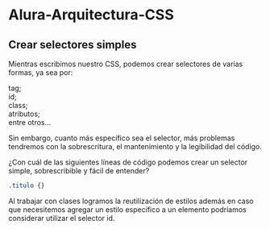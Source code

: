 # Alura-Arquitectura-CSS

## Crear selectores simples  

Mientras escribimos nuestro CSS, podemos crear selectores de varias formas, ya sea por:

tag;  
id;  
class;  
atributos;  
entre otros…

Sin embargo, cuanto más específico sea el selector, más problemas tendremos con la sobrescritura, el mantenimiento y la legibilidad del código.

¿Con cuál de las siguientes líneas de código podemos crear un selector simple, sobrescribible y fácil de entender?  

```css
.titulo {}
```  

Al trabajar con clases logramos la reutilización de estilos además en caso que necesitemos agregar un estilo específico a un elemento podríamos considerar utilizar el selector id.